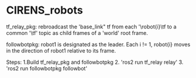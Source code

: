 # CIRENS_robots

tf_relay_pkg: rebroadcast the 'base_link" tf from each '\robot{i}\tf to a common '\tf' topic as child frames of a 'world' root frame. 

followbotpkg: robot1 is designated as the leader.  Each i != 1, robot{i} moves in the direction of robot1 relative to its frame. 

Steps:
1.Build tf_relay_pkg and followbotpkg
2. 'ros2 run tf_relay relay'
3. 'ros2 run followbotpkg followbot'

